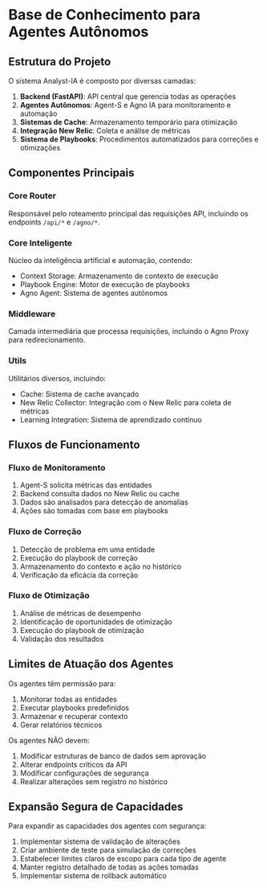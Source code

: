 # Base de Conhecimento para Agentes Autônomos

## Estrutura do Projeto

O sistema Analyst-IA é composto por diversas camadas:

1. **Backend (FastAPI)**: API central que gerencia todas as operações
2. **Agentes Autônomos**: Agent-S e Agno IA para monitoramento e automação
3. **Sistemas de Cache**: Armazenamento temporário para otimização
4. **Integração New Relic**: Coleta e análise de métricas
5. **Sistema de Playbooks**: Procedimentos automatizados para correções e otimizações

## Componentes Principais

### Core Router
Responsável pelo roteamento principal das requisições API, incluindo os endpoints `/api/*` e `/agno/*`.

### Core Inteligente
Núcleo da inteligência artificial e automação, contendo:
- Context Storage: Armazenamento de contexto de execução
- Playbook Engine: Motor de execução de playbooks
- Agno Agent: Sistema de agentes autônomos

### Middleware
Camada intermediária que processa requisições, incluindo o Agno Proxy para redirecionamento.

### Utils
Utilitários diversos, incluindo:
- Cache: Sistema de cache avançado
- New Relic Collector: Integração com o New Relic para coleta de métricas
- Learning Integration: Sistema de aprendizado contínuo

## Fluxos de Funcionamento

### Fluxo de Monitoramento
1. Agent-S solicita métricas das entidades
2. Backend consulta dados no New Relic ou cache
3. Dados são analisados para detecção de anomalias
4. Ações são tomadas com base em playbooks

### Fluxo de Correção
1. Detecção de problema em uma entidade
2. Execução do playbook de correção
3. Armazenamento do contexto e ação no histórico
4. Verificação da eficácia da correção

### Fluxo de Otimização
1. Análise de métricas de desempenho
2. Identificação de oportunidades de otimização
3. Execução do playbook de otimização
4. Validação dos resultados

## Limites de Atuação dos Agentes

Os agentes têm permissão para:
1. Monitorar todas as entidades
2. Executar playbooks predefinidos
3. Armazenar e recuperar contexto
4. Gerar relatórios técnicos

Os agentes NÃO devem:
1. Modificar estruturas de banco de dados sem aprovação
2. Alterar endpoints críticos da API
3. Modificar configurações de segurança
4. Realizar alterações sem registro no histórico

## Expansão Segura de Capacidades

Para expandir as capacidades dos agentes com segurança:
1. Implementar sistema de validação de alterações
2. Criar ambiente de teste para simulação de correções
3. Estabelecer limites claros de escopo para cada tipo de agente
4. Manter registro detalhado de todas as ações tomadas
5. Implementar sistema de rollback automático

